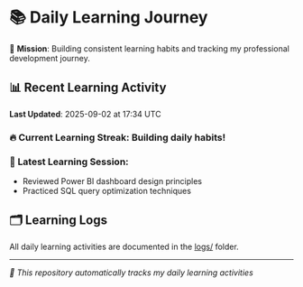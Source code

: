 # 📚 Daily Learning Journey

🎯 **Mission**: Building consistent learning habits and tracking my professional development journey.

## 📊 Recent Learning Activity

**Last Updated**: 2025-09-02 at 17:34 UTC

### 🔥 Current Learning Streak: Building daily habits!

### 📝 Latest Learning Session:
- Reviewed Power BI dashboard design principles
- Practiced SQL query optimization techniques

## 🗂️ Learning Logs

All daily learning activities are documented in the [logs/](./logs/) folder.

---
*🤖 This repository automatically tracks my daily learning activities*
